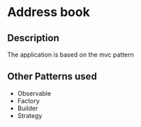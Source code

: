 # Address book

## Description
The application is based on the mvc pattern

## Other Patterns used
* Observable
* Factory
* Builder
* Strategy

